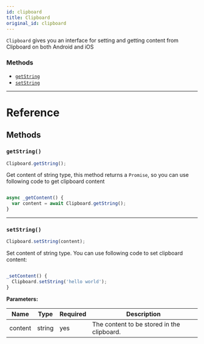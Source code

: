 ```yaml
---
id: clipboard
title: Clipboard
original_id: clipboard
---
```


`Clipboard` gives you an interface for setting and getting content from Clipboard on both Android and iOS

### Methods

- [`getString`](clipboard.md#getstring)
- [`setString`](clipboard.md#setstring)

---

# Reference

## Methods

### `getString()`

```jsx
Clipboard.getString();
```

Get content of string type, this method returns a `Promise`, so you can use following code to get clipboard content

```jsx

async _getContent() {
  var content = await Clipboard.getString();
}

```

---

### `setString()`

```jsx
Clipboard.setString(content);
```

Set content of string type. You can use following code to set clipboard content:

```jsx

_setContent() {
  Clipboard.setString('hello world');
}

```

**Parameters:**

| Name    | Type   | Required | Description                                |
| ------- | ------ | -------- | ------------------------------------------ |
| content | string | yes      | The content to be stored in the clipboard. |

